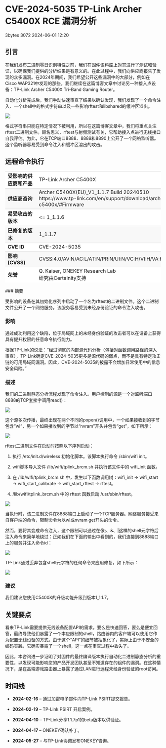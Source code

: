 #  CVE-2024-5035 TP-Link Archer C5400X RCE 漏洞分析   
3bytes  3072   2024-06-01 12:20  
  
## 引言  
  
在我们发布二进制零日识别特性之前，我们在固件语料库上对其进行了测试和验证，以确保我们提供的分析结果是有意义的。在此过程中，我们向供应商报告了发现的众多漏洞。在2024年期间，我们希望公开这些漏洞中的大部分，例如在Cisco WAP321中发现的那些。我们继续在这篇博客文章中讨论另一种接入点设备：TP-Link Archer C5400X Tri-Band Gaming Router。  
  
自动化分析完成后，我们手动快速审查了结果以确认发现，我们发现了一个命令注入、一个shell中的格式字符串以及一些影响rftest和libshared的缓冲区溢出。  
  
![](https://mmbiz.qpic.cn/sz_mmbiz_jpg/ZEkT0Rn34yGnlxOgC4nJFeCSQt2zbCQ0eDAJJMgPia5gcxyZYDWStLIvDtQmz5BrHDiaY9X5MI3wxMBA6ZVtwAew/640?wx_fmt=webp&from=appmsg "")  
  
格式字符串只能在特定情况下被利用，所以在这篇博客文章中，我们将重点关注rftest二进制文件。顾名思义，rftest与射频测试有关，它帮助接入点进行无线接口自我评估。为此，它在TCP端口8888、8889和8890上公开了一个网络监听器。这个监听器容易受到命令注入和缓冲区溢出的攻击。  
## 远程命令执行  
<table><tbody style="border-width: 0px;border-style: initial;border-color: initial;"><tr style="border-width: 1px 0px 0px;border-right-style: initial;border-bottom-style: initial;border-left-style: initial;border-right-color: initial;border-bottom-color: initial;border-left-color: initial;border-top-style: solid;border-top-color: rgb(204, 204, 204);background-color: white;"><td style="border-color: rgb(0, 150, 136);min-width: 85px;"><strong>受影响的供应商和产品</strong></td><td style="border-color: rgb(0, 150, 136);min-width: 85px;">TP-Link Archer C5400X</td></tr><tr style="border-width: 1px 0px 0px;border-right-style: initial;border-bottom-style: initial;border-left-style: initial;border-right-color: initial;border-bottom-color: initial;border-left-color: initial;border-top-style: solid;border-top-color: rgb(204, 204, 204);background-color: rgb(248, 248, 248);"><td style="border-color: rgb(0, 150, 136);min-width: 85px;"><strong>供应商咨询</strong></td><td style="border-color: rgb(0, 150, 136);min-width: 85px;">Archer C5400X(EU)_V1_1.1.7 Build 20240510<br/>https://www.tp-link.com/en/support/download/archer-c5400x/#Firmware</td></tr><tr style="border-width: 1px 0px 0px;border-right-style: initial;border-bottom-style: initial;border-left-style: initial;border-right-color: initial;border-bottom-color: initial;border-left-color: initial;border-top-style: solid;border-top-color: rgb(204, 204, 204);background-color: white;"><td style="border-color: rgb(0, 150, 136);min-width: 85px;"><strong>易受攻击的版本</strong></td><td style="border-color: rgb(0, 150, 136);min-width: 85px;">&lt;= 1_1.1.6</td></tr><tr style="border-width: 1px 0px 0px;border-right-style: initial;border-bottom-style: initial;border-left-style: initial;border-right-color: initial;border-bottom-color: initial;border-left-color: initial;border-top-style: solid;border-top-color: rgb(204, 204, 204);background-color: rgb(248, 248, 248);"><td style="border-color: rgb(0, 150, 136);min-width: 85px;"><strong>已修复的版本</strong></td><td style="border-color: rgb(0, 150, 136);min-width: 85px;">1_1.1.7</td></tr><tr style="border-width: 1px 0px 0px;border-right-style: initial;border-bottom-style: initial;border-left-style: initial;border-right-color: initial;border-bottom-color: initial;border-left-color: initial;border-top-style: solid;border-top-color: rgb(204, 204, 204);background-color: white;"><td style="border-color: rgb(0, 150, 136);min-width: 85px;"><strong>CVE ID</strong></td><td style="border-color: rgb(0, 150, 136);min-width: 85px;word-break: break-all;">CVE-2024-5035</td></tr><tr style="border-width: 1px 0px 0px;border-right-style: initial;border-bottom-style: initial;border-left-style: initial;border-right-color: initial;border-bottom-color: initial;border-left-color: initial;border-top-style: solid;border-top-color: rgb(204, 204, 204);background-color: rgb(248, 248, 248);"><td style="border-color: rgb(0, 150, 136);min-width: 85px;"><strong>影响 (CVSS)</strong></td><td style="border-color: rgb(0, 150, 136);min-width: 85px;">CVSS:4.0/AV:N/AC:L/AT:N/PR:N/UI:N/VC:H/VI:H/VA:H/SC:H/SI:H/SA:H</td></tr><tr style="border-width: 1px 0px 0px;border-right-style: initial;border-bottom-style: initial;border-left-style: initial;border-right-color: initial;border-bottom-color: initial;border-left-color: initial;border-top-style: solid;border-top-color: rgb(204, 204, 204);background-color: white;"><td style="border-color: rgb(0, 150, 136);min-width: 85px;"><strong>荣誉</strong></td><td style="border-color: rgb(0, 150, 136);min-width: 85px;">Q. Kaiser, ONEKEY Research Lab<br/>研究由Certainity支持</td></tr></tbody></table>### 摘要  
  
受影响的设备在其初始化序列中启动了一个名为rftest的二进制文件。这个二进制文件公开了一个网络服务，该服务容易受到未经身份验证的命令注入攻击。  
### 影响  
  
通过成功利用这个缺陷，位于局域网上的未经身份验证的攻击者可以在设备上获得具有提升权限的任意命令执行能力。  
  
根据TP-Link的说法：“经过彻底的内部源代码分析（包括对函数调用路径的深入审查），TP-Link确定CVE-2024-5035更多是源代码的弱点，而不是具有特定攻击链的可用局域网漏洞。因此，CVE-2024-5035的披露不会增加日常使用中的信息安全风险。”  
### 描述  
  
我们的二进制静态分析流程发现了命令注入。用户控制的源是一个对监听端口8888的TCP套接字调用read()：  
  
![](https://mmbiz.qpic.cn/sz_mmbiz_jpg/ZEkT0Rn34yGnlxOgC4nJFeCSQt2zbCQ0ZbMIMCNwj2mL1Hq3mTDr0vfk3J5ooXU5ibHGXzQs75eZjRo9PUwoIWQ/640?wx_fmt=webp&from=appmsg "")  
  
这个源多次传播，最终出现在两个不同的popen()调用中，一个如果接收到的字节包含“wl”，另一个如果接收到的字节以“nvram”开头并包含“get”，如下所示：  
  
![](https://mmbiz.qpic.cn/sz_mmbiz_jpg/ZEkT0Rn34yGnlxOgC4nJFeCSQt2zbCQ0Q3t3KMxJQjzzVB4qfKq3QsfoNugMktbibfbDdjjMMlZ7aINV2JGOyzQ/640?wx_fmt=webp&from=appmsg "")  
  
rftest二进制文件在启动时按照以下序列启动：  
1. 执行 /etc/init.d/wireless 初始化脚本。该脚本执行命令 /sbin/wifi init。  
  
1. wifi脚本导入文件 /lib/wifi/tplink_brcm.sh 并执行该文件中的 wifi_init 函数。  
  
1. 在 /lib/wifi/tplink_brcm.sh 中，发生以下函数调用树：wifi_init -> wifi_start -> wifi_start_calibrate -> wifi_start_rftest -> rftest。  
  
1. /lib/wifi/tplink_brcm.sh 中的 rftest 函数启动 /usr/sbin/rftest。  
  
![](https://mmbiz.qpic.cn/sz_mmbiz_jpg/ZEkT0Rn34yGnlxOgC4nJFeCSQt2zbCQ0NGK9hytJYSialcZW5zgfdvFKicPk1WEj7dWlWc0awEp35tyibzOFUt9rw/640?wx_fmt=webp&from=appmsg "")  
  
当执行时，该二进制文件在8888端口上启动了一个TCP服务器。网络服务接受来自客户端的命令，限制命令为以wl或nvram get开头的命令。  
  
然而，要将其变成命令注入，这个限制可以通过在像;、&、|这样的shell元字符后注入命令来简单地绕过：正如我们在下面的输出中看到的，我们连接到8888端口上的服务并注入命令id：  
  
![](https://mmbiz.qpic.cn/sz_mmbiz_png/ZEkT0Rn34yGnlxOgC4nJFeCSQt2zbCQ00u3eNoq8kQUrbcw081SjvBj7qmEHb5ryhWyqK3YnnXNIoqUYlVTyLw/640?wx_fmt=png&from=appmsg "")  
  
TP-Link通过丢弃包含shell元字符的任何命令来应用修复，如下所示：  
  
![](https://mmbiz.qpic.cn/sz_mmbiz_jpg/ZEkT0Rn34yGnlxOgC4nJFeCSQt2zbCQ0qlVEOhAEgXWdqjD7P4fSMz1z3l7ia3jw9ek88Rw6YvWBXXjicdpGNrTA/640?wx_fmt=webp&from=appmsg "")  
### 建议  
  
我们建议您使用C5400X的升级功能升级到版本1_1.1.7。  
## 关键要点  
  
看来TP-Link需要提供无线设备配置API的需求，要么是快速回答，要么是便宜回答，最终导致他们暴露了一个本应限制的shell，路由器内的客户端可以使用它作为配置无线设备的方式。由于这个“API”的细节被抽象化了，实际上由于不安全的编码实践，它确实暴露了一个shell，这一点在审查过程中丢失了。  
  
因此，本咨询进一步证明了对固件的最终编译版本执行自动化二进制静态分析的重要性，以发现可能影响您的产品开发团队甚至不知道存在的组件的漏洞。在这种情况下，是在高端游戏路由器上暴露了通过LAN进行远程未经身份验证的root访问。  
## 时间线  
- **2024-02-16** – 通过加密电子邮件向TP-Link PSIRT提交报告。  
  
- **2024-02-19** – TP-Link PSIRT 开启案例。  
  
- **2024-04-10** – TP-Link分享1.1.7p1的beta版本以供验证。  
  
- **2024-04-17** – ONEKEY确认补丁。  
  
- **2024-05-27** – 与TP-Link协调发布ONEKEY咨询。  
  
  
  
  

